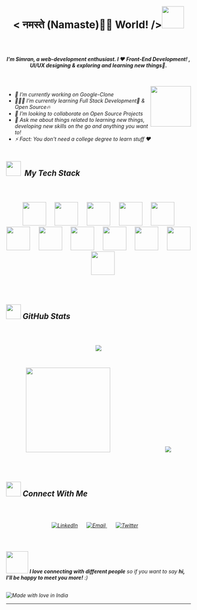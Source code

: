 <h1 align="center"> < नमस्ते (Namaste)🙏🏻 World! /><img src="https://media.giphy.com/media/Z96Ax1zh5aSsHczGve/giphy.gif" width="60" margin-top="50px"></h1>
<br><br>
<p align="center">
 <b><i>I'm Simran, a web-development enthusiast. I ❤️ Front-End Development! , UI/UX designing & exploring and learning new things🌈.  <i></b>
 </p>
<br><br>

<img align='right' src="https://media.giphy.com/media/AXtFMwP1ZvjZSBtmGk/giphy.gif" width="110">

- 🔭 I’m currently working on Google-Clone
- 👩🏻‍💻 I’m currently learning Full Stack Development💫 & Open Source🔥
- 🤝 I’m looking to collaborate on Open Source Projects
- 💬 Ask me about things related to learning new things, developing new skills on the go and anything you want to!
- ⚡️ Fact: You don't need a college degree to learn stuff ♥︎
<br><br>

<h2><img src="https://media.giphy.com/media/WUlplcMpOCEmTGBtBW/giphy.gif" width="40">&nbsp; My Tech Stack</h2>
<br><br>

 <p align="center">
&nbsp;&nbsp;&nbsp;&nbsp;&nbsp;&nbsp;<img height="64px" src="https://cdn.svgporn.com/logos/html-5.svg">&nbsp;&nbsp;&nbsp;&nbsp;&nbsp;&nbsp;<img height="64px" src="https://cdn.svgporn.com/logos/css-3.svg">&nbsp;&nbsp;&nbsp;&nbsp;&nbsp;&nbsp;<img height="64px" src="https://cdn.svgporn.com/logos/javascript.svg">&nbsp;&nbsp;&nbsp;&nbsp;&nbsp;&nbsp;<img height="64px" src="https://cdn.svgporn.com/logos/bootstrap.svg">&nbsp;&nbsp;&nbsp;&nbsp;&nbsp;&nbsp;<img height="64px" src="https://cdn.svgporn.com/logos/react.svg">&nbsp;&nbsp;&nbsp;&nbsp;&nbsp;&nbsp;<img height="64px" src="https://cdn.svgporn.com/logos/redux.svg">&nbsp;&nbsp;&nbsp;&nbsp;&nbsp;&nbsp;<img height="64px" src="https://cdn.svgporn.com/logos/nodejs.svg">&nbsp;&nbsp;&nbsp;&nbsp;&nbsp;&nbsp;<img height="64px" src="https://cdn.svgporn.com/logos/java.svg">&nbsp;&nbsp;&nbsp;&nbsp;&nbsp;&nbsp;<img height="64px" src="https://cdn.svgporn.com/logos/c.svg">&nbsp;&nbsp;&nbsp;&nbsp;&nbsp;&nbsp;<img height="64px" src="https://cdn.svgporn.com/logos/git-icon.svg">&nbsp;&nbsp;&nbsp;&nbsp;&nbsp;&nbsp;<img height="64px" src="https://cdn.svgporn.com/logos/github-icon.svg">&nbsp;&nbsp;&nbsp;&nbsp;&nbsp;&nbsp;<img height="64px" src="https://cdn.svgporn.com/logos/visual-studio-code.svg">
 </p>
 <br><br>
  
 <h2><img src="https://media.giphy.com/media/GSGVeNcZdkMxO/giphy.gif" width="40">&nbsp;GitHub Stats</h2>
 <br><br>
 
 <p align="center">
 <img  src="https://github-readme-stats.vercel.app/api?username=simransia&show_icons=true">
 </p>
  <br>
 
  <p align="center">
  <img  src="https://media.giphy.com/media/paTz7UZbPfTZFRYnnB/giphy.gif" width="230"> &nbsp;&nbsp;&nbsp;&nbsp;&nbsp;&nbsp;&nbsp;&nbsp;&nbsp;&nbsp;&nbsp;&nbsp;&nbsp;&nbsp;&nbsp;&nbsp;&nbsp;&nbsp;&nbsp;&nbsp;&nbsp;&nbsp;&nbsp;&nbsp;&nbsp;&nbsp;&nbsp;&nbsp;&nbsp;&nbsp;&nbsp;&nbsp;&nbsp;&nbsp;&nbsp;&nbsp;
  <img src="https://github-readme-stats.vercel.app/api/top-langs/?username=simransia&layout=compact">
  </p>
  <br><br>

  <h2><img src="https://media.giphy.com/media/J4I1yCJJa37HkWjgoE/giphy.gif" width="40">&nbsp;Connect With Me </h2>
  <br><br>
   
  <p align="center">
  <a href="https://www.linkedin.com/in/simran-chaurasia-003"><img alt="LinkedIn" src="https://img.shields.io/badge/LinkedIn-SIMRAN%20CHAURASIA-blue?style=flat-    square&logo=linkedin"></a>&nbsp;&nbsp;&nbsp;&nbsp;&nbsp;
  <a href="mailto:simransia07@gmail.com"><img alt="Email" src="https://img.shields.io/badge/Email-simransia07gmail.com-red?style=flat-square&logo=gmail">      </a>&nbsp;&nbsp;&nbsp;&nbsp;&nbsp;
<a href="https://twitter.com/simransia07"><img alt="Twitter" src="https://img.shields.io/badge/Twitter-@simransia07-deepskyblue?style=flat-square&logo=twitter"></a>&nbsp;&nbsp;&nbsp;&nbsp;&nbsp;
</p>
<br><br>
 
<img src="https://media.giphy.com/media/LnQjpWaON8nhr21vNW/giphy.gif" width="60"> <em><b>I love connecting with different people</b> so if you want to say <b>hi, I'll be happy to meet you more!</b> :)</em>
<br><br>
  
  
   ![Made with love in India](https://madewithlove.now.sh/in?heart=true&template=for-the-badge")
  
---
